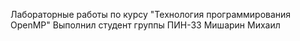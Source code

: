 Лабораторные работы по курсу "Технология программирования OpenMP"
Выполнил студент группы ПИН-33 Мишарин Михаил
